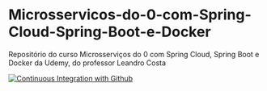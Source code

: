 # Microsservicos-do-0-com-Spring-Cloud-Spring-Boot-e-Docker
Repositório do curso Microsserviços do 0 com Spring Cloud, Spring Boot e Docker da Udemy, do professor Leandro Costa

[![Continuous Integration with Github](https://github.com/Joshaby/Microsservicos-do-0-com-Spring-Cloud-Spring-Boot-e-Docker/actions/workflows/docker-publish.yml/badge.svg)](https://github.com/Joshaby/Microsservicos-do-0-com-Spring-Cloud-Spring-Boot-e-Docker/actions/workflows/docker-publish.yml)
